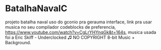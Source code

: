 # BatalhaNavalC
projeto batalha naval uso do gconio pra gerauma interface,
link pra usar musica no seu compilador codeblocks de preferencia,
https://www.youtube.com/watch?v=CgLrYHYnqGk&t=164s,
musica usada foi a Eric Skiff - Underclocked ♫ NO COPYRIGHT 8-bit Music + Background.
